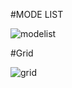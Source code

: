 #MODE LIST

![modelist ](https://github.com/jhnzn/Recycleview/assets/110018897/fb8e1b1e-2f1c-400d-b1c6-e3860973de3a)


#Grid

![grid](https://github.com/jhnzn/Recycleview/assets/110018897/6c0b96b7-6b4e-41f5-9ffd-59e7c70dec61)
